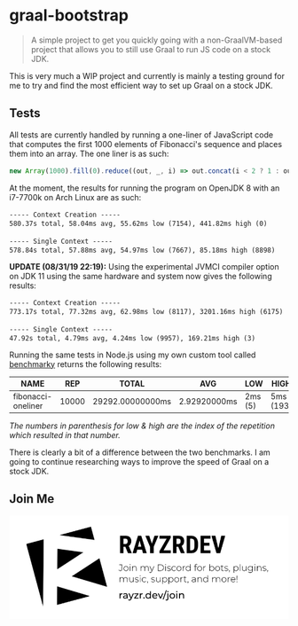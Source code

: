 # graal-bootstrap

> A simple project to get you quickly going with a non-GraalVM-based project that allows you to still use Graal to run JS code on a stock JDK.

This is very much a WIP project and currently is mainly a testing ground for me to try and find the most efficient way to set up Graal on a stock JDK.

## Tests

All tests are currently handled by running a one-liner of JavaScript code that computes the first 1000 elements of Fibonacci's sequence and places them into an array. The one liner is as such:

```javascript
new Array(1000).fill(0).reduce((out, _, i) => out.concat(i < 2 ? 1 : out[i - 1]  + out[i - 2]), [])
```

At the moment, the results for running the program on OpenJDK 8 with an i7-7700k on Arch Linux are as such:

```
----- Context Creation -----
580.37s total, 58.04ms avg, 55.62ms low (7154), 441.82ms high (0)

----- Single Context -----
578.84s total, 57.88ms avg, 54.97ms low (7667), 85.18ms high (8898)
```

**UPDATE (08/31/19 22:19):** Using the experimental JVMCI compiler option on JDK 11 using the same hardware and system now gives the following results:
```
----- Context Creation -----
773.17s total, 77.32ms avg, 62.98ms low (8117), 3201.16ms high (6175)

----- Single Context -----
47.92s total, 4.79ms avg, 4.24ms low (9957), 169.21ms high (3)
```

Running the same tests in Node.js using my own custom tool called [benchmarky](https://github.com/Rayzr522/benchmarky) returns the following results:

NAME | REP | TOTAL | AVG | LOW | HIGH 
------|-----|-------|-----|-----|-----
fibonacci-oneliner | 10000 | 29292.00000000ms | 2.92920000ms | 2ms (5) | 5ms (193) 

*The numbers in parenthesis for low & high are the index of the repetition which resulted in that number.*
 
There is clearly a bit of a difference between the two benchmarks. I am going to continue researching ways to improve the speed of Graal on a stock JDK.
 
## Join Me

[![Discord Badge](https://github.com/Rayzr522/ProjectResources/raw/master/RayzrDev/badge-small.png)](https://rayzr.dev/join)
